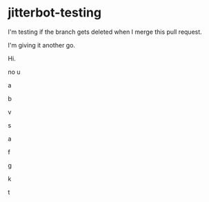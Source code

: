 # jitterbot-testing

I'm testing if the branch gets deleted when I merge this pull request.

I'm giving it another go.

Hi.

no u

a

b

v

s

a

f

g

k

t
